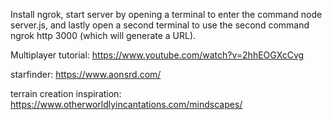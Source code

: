 Install ngrok, start server by opening a terminal to enter the command node server.js, and lastly open a second terminal to use the second command ngrok http 3000 (which will generate a URL).

Multiplayer tutorial: https://www.youtube.com/watch?v=2hhEOGXcCvg

starfinder: https://www.aonsrd.com/

terrain creation inspiration: https://www.otherworldlyincantations.com/mindscapes/
